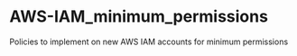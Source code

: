 # AWS-IAM_minimum_permissions
Policies to implement on new AWS IAM accounts for minimum permissions

